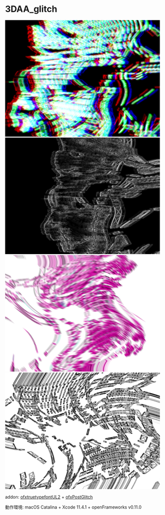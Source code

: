 # 3DAA_glitch
![](https://github.com/yuyurigi/3DAA_glitch/blob/master/20200517011507%23%23.png)
![](https://github.com/yuyurigi/3DAA_glitch/blob/master/20200517011508%23%23.png)
![](https://github.com/yuyurigi/3DAA_glitch/blob/master/20200517011509%23%23.png)
![](https://github.com/yuyurigi/3DAA_glitch/blob/master/20200517011510%23%23.png)

addon: [ofxtruetypefontUL2](https://github.com/kentaroid/ofxTrueTypeFontUL2) + [ofxPostGlitch](https://github.com/maxillacult/ofxPostGlitch)

動作環境: macOS Catalina + Xcode 11.4.1 + openFrameworks v0.11.0
